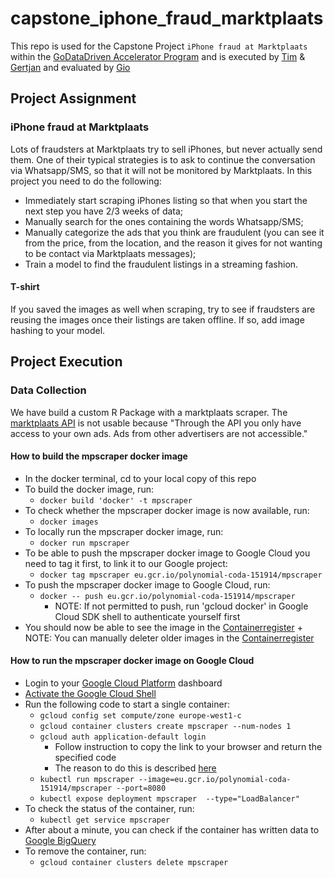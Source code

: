 # capstone_iphone_fraud_marktplaats
This repo is used for the Capstone Project `iPhone fraud at Marktplaats` within the [GoDataDriven Accelerator Program](https://godatadriven.com/data-science-accelerator-program) and is executed by [Tim](https://github.com/timvink) & [Gertjan](https://github.com/G3rtjan) and evaluated by [Gio](https://github.com/gglanzani)

## Project Assignment

### iPhone fraud at Marktplaats

Lots of fraudsters at Marktplaats try to sell iPhones, but never actually send them. One of their
typical strategies is to ask to continue the conversation via Whatsapp/SMS, so that it will not be
monitored by Marktplaats. In this project you need to do the following:

+ Immediately start scraping iPhones listing so that when you start the next step you have 2/3
  weeks of data;
+ Manually search for the ones containing the words Whatsapp/SMS;
+ Manually categorize the ads that you think are fraudulent (you can see it from the price, from
  the location, and the reason it gives for not wanting to be contact via Marktplaats messages);
+ Train a model to find the fraudulent listings in a streaming fashion.

#### T-shirt

If you saved the images as well when scraping, try to see if fraudsters are reusing the images
once their listings are taken offline. If so, add image hashing to your model.

## Project Execution

### Data Collection

We have build a custom R Package with a marktplaats scraper. The [marktplaats API](https://api.marktplaats.nl/docs/v1/overview.html) is not usable because "Through the API you only have access to your own ads. Ads from other advertisers are not accessible."

#### How to build the mpscraper docker image
+ In the docker terminal, cd to your local copy of this repo
+ To build the docker image, run: 
	+ `docker build 'docker' -t mpscraper`
+ To check whether the mpscraper docker image is now available, run: 
	+ `docker images`
+ To locally run the mpscraper docker image, run: 
	+ `docker run mpscraper`
+ To be able to push the mpscraper docker image to Google Cloud you need to tag it first, to link it to our Google project: 
	+ `docker tag mpscraper eu.gcr.io/polynomial-coda-151914/mpscraper`
+ To push the mpscraper docker image to Google Cloud, run: 
	+ `docker -- push eu.gcr.io/polynomial-coda-151914/mpscraper`
		+ NOTE: If not permitted to push, run 'gcloud docker' in Google Cloud SDK shell to authenticate yourself first
+ You should now be able to see the image in the [Containerregister](https://console.cloud.google.com/kubernetes/images/tags/mpscraper?location=EU&project=polynomial-coda-151914)
		+ NOTE: You can manually deleter older images in the [Containerregister](https://console.cloud.google.com/kubernetes/images/tags/mpscraper?location=EU&project=polynomial-coda-151914)

#### How to run the mpscraper docker image on Google Cloud
+ Login to your [Google Cloud Platform](console.cloud.google.com) dashboard
+ [Activate the Google Cloud Shell](https://cloud.google.com/shell/docs/starting-cloud-shell)
+ Run the following code to start a single container: 
	+ `gcloud config set compute/zone europe-west1-c`
	+ `gcloud container clusters create mpscraper --num-nodes 1`
	+ `gcloud auth application-default login`
		+ Follow instruction to copy the link to your browser and return the specified code
		+ The reason to do this is described [here](https://developers.google.com/identity/protocols/application-default-credentials)
	+ `kubectl run mpscraper --image=eu.gcr.io/polynomial-coda-151914/mpscraper --port=8080`
	+ `kubectl expose deployment mpscraper  --type="LoadBalancer"`
+ To check the status of the container, run: 
	+ `kubectl get service mpscraper`
+ After about a minute, you can check if the container has written data to [Google BigQuery](https://bigquery.cloud.google.com/dataset/polynomial-coda-151914:mplaats_advs)
+ To remove the container, run: 
	+ `gcloud container clusters delete mpscraper`
